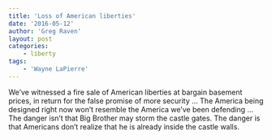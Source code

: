 ```yaml
---
title: 'Loss of American liberties'
date: '2016-05-12'
author: 'Greg Raven'
layout: post
categories:
    - liberty
tags:
    - 'Wayne LaPierre'
---
```


We’ve witnessed a fire sale of American liberties at bargain basement prices, in return for the false promise of more security … The America being designed right now won’t resemble the America we’ve been defending … The danger isn’t that Big Brother may storm the castle gates. The danger is that Americans don’t realize that he is already inside the castle walls.